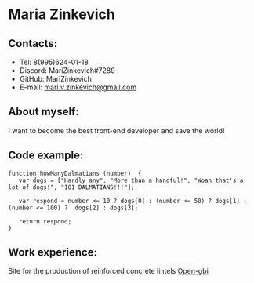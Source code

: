 # Maria Zinkevich
## Contacts:
* Tel: 8(995)624-01-18
* Discord: MariZinkevich#7289
* GitHub: MariZinkevich
* E-mail: mari.v.zinkevich@gmail.com
## About myself:
I want to become the best front-end developer and save the world!
## Code example:
```
function howManyDalmatians (number)  {
   var dogs = ["Hardly any", "More than a handful!", "Woah that's a lot of dogs!", "101 DALMATIANS!!!"];
  
   var respond = number <= 10 ? dogs[0] : (number <= 50) ? dogs[1] : (number <= 100) ?  dogs[2] : dogs[3];
  
   return respond;
}
```
## Work experience:
Site for the production of reinforced concrete lintels
[Open-gbi](https://open-gbi.ru/)